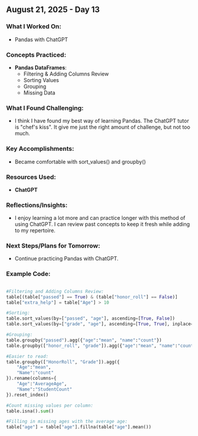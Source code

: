 ## August 21, 2025 - Day 13

### What I Worked On:  
- Pandas with ChatGPT

### Concepts Practiced:  
- **Pandas DataFrames**: 
    - Filtering & Adding Columns Review 
    - Sorting Values
    - Grouping 
    - Missing Data 
       
### What I Found Challenging:  
- I think I have found my best way of learning Pandas. The ChatGPT tutor is "chef's kiss". It give me just the right amount of challenge, but not too much. 

### Key Accomplishments:  
- Became comfortable with sort_values() and groupby()
    
### Resources Used:  
- **ChatGPT**

### Reflections/Insights:
- I enjoy learning a lot more and can practice longer with this method of using ChatGPT. I can review past concepts to keep it fresh while adding to my repertoire. 
  
### Next Steps/Plans for Tomorrow: 
- Continue practicing Pandas with ChatGPT. 

### Example Code: 
```python

#Filtering and Adding Columns Review:
table[(table["passed"] == True) & (table["honor_roll"] == False)] 
table["extra_help"] = table["Age"] > 10

#Sorting:
table.sort_values(by=["passed", "age"], ascending=[True, False])
table.sort_values(by=["grade", "age"], ascending=[True, True], inplace=True)

#Grouping:
table.groupby("passed").agg({"age":"mean", "name":"count"})
table.groupby(["honor_roll", "grade"]).agg({"age":"mean", "name":"count"})

#Easier to read:
table.groupby(["HonorRoll", "Grade"]).agg({
    "Age":"mean", 
    "Name":"count"
}).rename(columns={
    "Age":"AverageAge", 
    "Name":"StudentCount"
}).reset_index()

#Count missing values per column:
table.isna().sum()

#Filling in missing ages with the average age:
table["age"] = table["age"].fillna(table["age"].mean())

```

